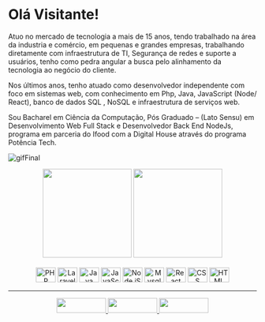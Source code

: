 # Olá Visitante!
<p>Atuo no mercado de tecnologia a mais de 15 anos, tendo trabalhado na área da industria e comércio, em pequenas e grandes empresas, trabalhando diretamente com infraestrutura de TI, Segurança de redes e suporte a usuários, tenho como pedra angular a busca pelo alinhamento da tecnologia ao negócio do cliente.

Nos últimos anos, tenho atuado como desenvolvedor independente com foco em sistemas web, com conhecimento em Php, Java, JavaScript (Node/ React), banco de dados SQL , NoSQL e infraestrutura de serviços web.

Sou Bacharel em Ciência da Computação, Pós Graduado – (Lato Sensu) em Desenvolvimento Web Full Stack e Desenvolvedor Back End NodeJs, programa em parceria do Ifood com a Digital House através do programa Potência Tech.</p>

<div>

  ![gifFinal](https://user-images.githubusercontent.com/99821361/204103411-605426af-e7c0-405f-88ed-6d8e3ff6edc5.gif)


</div>

<div align="center">
<img height="180em" src="https://github-readme-stats.vercel.app/api?username=dsfilho&amp;show_icons=true&amp;theme=codeSTACKr&amp;include_all_commits=true&amp;count_private=true" style="max-width: 100%;">

<img height="180em" src="https://github-readme-stats.vercel.app/api/top-langs/?username=dsfilho&amp;layout=compact&amp;langs_count=7&amp;theme=codeSTACKr" style="max-width: 100%;">
</div>

<br>
 
<div align="center">
<img width="40" height="30" src="https://cdn.jsdelivr.net/gh/devicons/devicon/icons/php/php-original.svg" alt="PHP"/>

<img width="40" height="30" src="https://cdn.jsdelivr.net/gh/devicons/devicon/icons/laravel/laravel-plain.svg" alt="Laravel" />
          
<img width="40" height="30" src="https://cdn.jsdelivr.net/gh/devicons/devicon/icons/java/java-original.svg" alt="Java" />
          
<img width="40" height="30" src="https://cdn.jsdelivr.net/gh/devicons/devicon/icons/javascript/javascript-original.svg" alt="JavaScript" />
            
<img width="40" height="30" src="https://cdn.jsdelivr.net/gh/devicons/devicon/icons/nodejs/nodejs-original.svg" alt="Node.jS" />
          
<img width="40" height="30" src="https://cdn.jsdelivr.net/gh/devicons/devicon/icons/mysql/mysql-original.svg" alt="Mysql" />
                    
<img width="40" height="30" src="https://cdn.jsdelivr.net/gh/devicons/devicon/icons/react/react-original.svg" alt="React" />

<img width="40" height="30" src="https://cdn.jsdelivr.net/gh/devicons/devicon/icons/css3/css3-original.svg" alt="CSS" />

<img width="40" height="30" src="https://cdn.jsdelivr.net/gh/devicons/devicon/icons/html5/html5-original.svg" alt="HTML" />
</div>
         
 ---

<div align="Center">
<a href="https://www.linkedin.com/in/ddsfilho">
<img width="100" height="30" src="https://img.shields.io/badge/LinkedIn-0077B5?style=for-the-badge&logo=linkedin&logoColor=white" />
</a>
  
 <a href="https://api.whatsapp.com/send?phone=5571987875747"> 
 <img width="100" height="30" src="https://img.shields.io/badge/WhatsApp-25D366?style=for-the-badge&logo=whatsapp&logoColor=white" />
  </a>
  
 <a href="mailto:danielfilho@mesalvati.com.br">
   <img width="100" height="30" src="https://img.shields.io/badge/Gmail-D14836?style=for-the-badge&logo=gmail&logoColor=white" />
  </a>
    
</div>          

<!---
dsfilho/dsfilho is a ✨ special ✨ repository because its `README.md` (this file) appears on your GitHub profile.
You can click the Preview link to take a look at your changes.
--->
